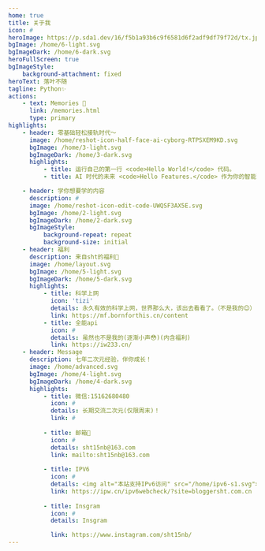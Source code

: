 ```yaml
---
home: true
title: 关于我
icon: #
heroImage: https://p.sda1.dev/16/f5b1a93b6c9f6581d6f2adf9df79f72d/tx.jpg
bgImage: /home/6-light.svg
bgImageDark: /home/6-dark.svg
heroFullScreen: true
bgImageStyle:
    background-attachment: fixed
heroText: 落叶不随
tagline: Python✨
actions:
    - text: Memories 🧭
      link: /memories.html
      type: primary
highlights:
    - header: 零基础轻松接轨时代～
      image: /home/reshot-icon-half-face-ai-cyborg-RTPSXEM9KD.svg
      bgImage: /home/3-light.svg
      bgImageDark: /home/3-dark.svg
      highlights:
          - title: 运行自己的第一行 <code>Hello World!</code> 代码。
          - title: AI 时代的未来 <code>Hello Features.</code> 作为你的智能副驾。

    - header: 学你想要学的内容
      description: #
      image: /home/reshot-icon-edit-code-UWQSF3AX5E.svg
      bgImage: /home/2-light.svg
      bgImageDark: /home/2-dark.svg
      bgImageStyle:
          background-repeat: repeat
          background-size: initial
    - header: 福利
      description: 来自sht的福利🧧
      image: /home/layout.svg
      bgImage: /home/5-light.svg
      bgImageDark: /home/5-dark.svg
      highlights:
          - title: 科学上网
            icon: 'tizi'
            details: 永久有效的科学上网，世界那么大，该出去看看了。（不是我的😊）
            link: https://mf.bornforthis.cn/content
          - title: 全能api
            icon: #
            details: 虽然也不是我的(逐渐小声😳)(内含福利)
            link: https://iw233.cn/
    - header: Message
      description: 七年二次元经验，伴你成长！
      image: /home/advanced.svg
      bgImage: /home/4-light.svg
      bgImageDark: /home/4-dark.svg
      highlights:
          - title: 微信:15162680480
            icon: #
            details: 长期交流二次元(仅限周末)！
            link: #
    
          - title: 邮箱📮
            icon: #
            details: sht15nb@163.com
            link: mailto:sht15nb@163.com
    
          - title: IPV6
            icon: #
            details: <img alt="本站支持IPv6访问" src="/home/ipv6-s1.svg">
            link: https://ipw.cn/ipv6webcheck/?site=bloggersht.com.cn
    
          - title: Insgram
            icon: #
            details: Insgram

            link: https://www.instagram.com/sht15nb/
---
```


